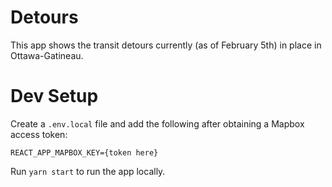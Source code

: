 # Detours

This app shows the transit detours currently (as of February 5th) in place in Ottawa-Gatineau.

# Dev Setup

Create a `.env.local` file and add the following after obtaining a Mapbox access token:

```
REACT_APP_MAPBOX_KEY={token here}
```

Run `yarn start` to run the app locally.